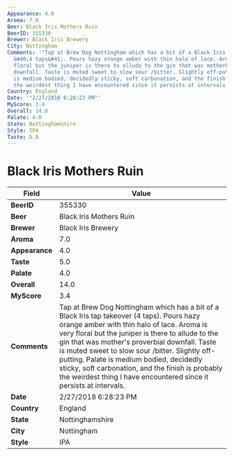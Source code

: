 ```yaml
---
Appearance: 4.0
Aroma: 7.0
Beer: Black Iris Mothers Ruin
BeerID: 355330
Brewer: Black Iris Brewery
City: Nottingham
Comments: '"Tap at Brew Dog Nottingham which has a bit of a Black Iris tap takeover
  &#40;4 taps&#41;. Pours hazy orange amber with thin halo of lace. Aroma is very
  floral but the juniper is there to allude to the gin that was mother&#39;s proverbial
  downfall. Taste is muted sweet to slow sour /bitter. Slightly off-putting. Palate
  is medium bodied, decidedly sticky, soft carbonation, and the finish is probably
  the weirdest thing I have encountered since it persists at intervals."'
Country: England
Date: '"2/27/2018 6:28:23 PM"'
MyScore: 3.4
Overall: 14.0
Palate: 4.0
State: Nottinghamshire
Style: IPA
Taste: 5.0
---
```


# Black Iris Mothers Ruin

| Field         | Value |
|---------------|-------|
| **BeerID** | 355330 |
| **Beer** | Black Iris Mothers Ruin |
| **Brewer** | Black Iris Brewery |
| **Aroma** | 7.0 |
| **Appearance** | 4.0 |
| **Taste** | 5.0 |
| **Palate** | 4.0 |
| **Overall** | 14.0 |
| **MyScore** | 3.4 |
| **Comments** | Tap at Brew Dog Nottingham which has a bit of a Black Iris tap takeover &#40;4 taps&#41;. Pours hazy orange amber with thin halo of lace. Aroma is very floral but the juniper is there to allude to the gin that was mother&#39;s proverbial downfall. Taste is muted sweet to slow sour /bitter. Slightly off-putting. Palate is medium bodied, decidedly sticky, soft carbonation, and the finish is probably the weirdest thing I have encountered since it persists at intervals. |
| **Date** | 2/27/2018 6:28:23 PM |
| **Country** | England |
| **State** | Nottinghamshire |
| **City** | Nottingham |
| **Style** | IPA |
